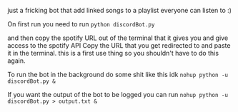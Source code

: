just a fricking bot that add linked songs to a playlist everyone can listen to :)

On first run you need to run
`python discordBot.py`

and then copy the spotify URL out of the terminal that it gives you and give access to the spotify API
Copy the URL that you get redirected to and paste it in the terminal. this is a first use thing so you shouldn't have to do this again.

To run the bot in the background do some shit like this idk
`nohup python -u discordBot.py &`

If you want the output of the bot to be logged you can run
`nohup python -u discordBot.py > output.txt &`
